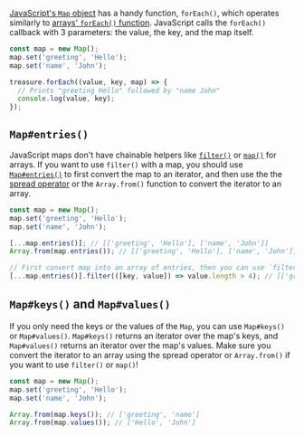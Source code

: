 [JavaScript's `Map` object](/tutorials/fundamentals/map) has a handy function, `forEach()`, which operates similarly to [arrays' `forEach()` function](/tutorials/fundamentals/foreach).
JavaScript calls the `forEach()` callback with 3 parameters: the value, the key, and the map itself.

```javascript
const map = new Map();
map.set('greeting', 'Hello');
map.set('name', 'John');

treasure.forEach((value, key, map) => {
  // Prints "greeting Hello" followed by "name John"
  console.log(value, key);
});
```

## `Map#entries()`

JavaScript maps don't have chainable helpers like [`filter()`](/tutorials/fundamentals/filter) or [`map()`](/tutorials/fundamentals/map-filter) for arrays.
If you want to use `filter()` with a map, you should use [`Map#entries()`](https://masteringjs.io/tutorials/fundamentals/map#iterating-over-a-map) to first convert the map to an iterator, and then use the the [spread operator](/tutorials/fundamentals/spread) or the `Array.from()` function to convert the iterator to an array.

```javascript
const map = new Map();
map.set('greeting', 'Hello');
map.set('name', 'John');

[...map.entries()]; // [['greeting', 'Hello'], ['name', 'John']]
Array.from(map.entries()); // [['greeting', 'Hello'], ['name', 'John']]

// First convert map into an array of entries, then you can use `filter()`
[...map.entries()].filter(([key, value]) => value.length > 4); // [['greeting', 'Hello']]
```

## `Map#keys()` and `Map#values()`

If you only need the keys or the values of the `Map`, you can use `Map#keys()` or `Map#values()`.
`Map#keys()` returns an iterator over the map's keys, and `Map#values()` returns an iterator over the map's values.
Make sure you convert the iterator to an array using the spread operator or `Array.from()` if you want to use `filter()` or `map()`!

```javascript
const map = new Map();
map.set('greeting', 'Hello');
map.set('name', 'John');

Array.from(map.keys()); // ['greeting', 'name']
Array.from(map.values()); // ['Hello', 'John']
```